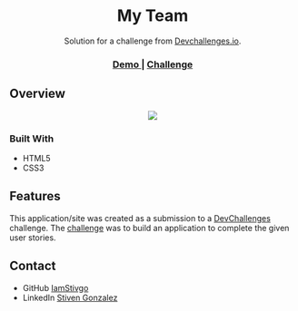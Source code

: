 <h1 align="center">My Team</h1>

<div align="center">
   Solution for a challenge from  <a href="http://devchallenges.io" target="_blank">Devchallenges.io</a>.
</div>

<div align="center">
  <h3>
    <a href="https://iamstivgo.github.io/my-team/">
      Demo
    </a>
    <span> | </span>
    <a href="https://devchallenges.io/challenges/hhmesazsqgKXrTkYkt0U">
      Challenge
    </a>
  </h3>
</div>


## Overview
<div align="center">
   <img src="https://user-images.githubusercontent.com/94694810/174653853-8b95c48a-d642-4d89-8fb6-d82b0e9fede2.png"/>
</div>

### Built With

<!-- This section should list any major frameworks that you built your project using. Here are a few examples.-->

- HTML5
- CSS3
## Features

<!-- List the features of your application or follow the template. Don't share the figma file here :) -->

This application/site was created as a submission to a [DevChallenges](https://devchallenges.io/challenges) challenge. The [challenge](https://devchallenges.io/challenges/hhmesazsqgKXrTkYkt0U) was to build an application to complete the given user stories.

## Contact

- GitHub [IamStivgo](https://github.com/iamstivgo)
- LinkedIn [Stiven Gonzalez](https://linkedin.com/in/stivengo)
